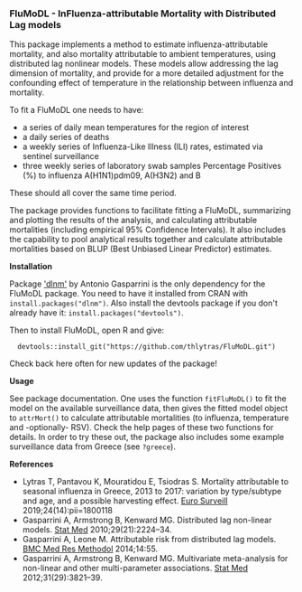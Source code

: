 ### FluMoDL - InFluenza-attributable Mortality with Distributed Lag models

This package implements a method to estimate influenza-attributable mortality, and 
also mortality attributable to ambient temperatures, using distributed lag nonlinear
models. These models allow addressing the lag dimension of mortality, and provide for
a more detailed adjustment for the confounding effect of temperature in the relationship
between influenza and mortality.

To fit a FluMoDL one needs to have:

* a series of daily mean temperatures for the region of interest
* a daily series of deaths
* a weekly series of Influenza-Like Illness (ILI) rates, estimated via sentinel surveillance
* three weekly series of laboratory swab samples Percentage Positives (%) to influenza 
A(H1N1)pdm09, A(H3N2) and B

These should all cover the same time period.

The package provides functions to facilitate fitting a FluMoDL, summarizing and plotting the
results of the analysis, and calculating attributable mortalities (including empirical 95% 
Confidence Intervals). It also includes the capability to pool analytical results together
and calculate attributable mortalities based on BLUP (Best Unbiased Linear Predictor) estimates.

**Installation**

Package ['dlnm'](https://cran.r-project.org/web/packages/dlnm/index.html) by Antonio Gasparrini 
is the only dependency for the FluMoDL package. You need to have it installed from CRAN with
`install.packages("dlnm")`. Also install the devtools package if you don't already have it:
`install.packages("devtools")`.

Then to install FluMoDL, open R and give:

      devtools::install_git("https://github.com/thlytras/FluMoDL.git")

Check back here often for new updates of the package!

**Usage**

See package documentation. One uses the function `fitFluMoDL()` to fit the model on the available
surveillance data, then gives the fitted model object to `attrMort()` to calculate attributable 
mortalities (to influenza, temperature and -optionally- RSV). Check the help pages of these two
functions for details. In order to try these out, the package also includes some example surveillance data from Greece (see `?greece`).

**References**

* Lytras T, Pantavou K, Mouratidou E, Tsiodras S. Mortality attributable to seasonal influenza in Greece, 2013 to 2017: variation by type/subtype and age, and a possible harvesting effect. 
[Euro Surveill](https://www.eurosurveillance.org/content/10.2807/1560-7917.ES.2019.24.14.1800118) 2019;24(14):pii=1800118
* Gasparrini A, Armstrong B, Kenward MG. Distributed lag non-linear models.
[Stat Med](https://onlinelibrary.wiley.com/doi/abs/10.1002/sim.3940) 2010;29(21):2224–34. 
* Gasparrini A, Leone M. Attributable risk from distributed lag models.
[BMC Med Res Methodol](https://bmcmedresmethodol.biomedcentral.com/articles/10.1186/1471-2288-14-55) 2014;14:55.
* Gasparrini A, Armstrong B, Kenward MG. Multivariate meta-analysis for non-linear and other
multi-parameter associations. [Stat Med](https://onlinelibrary.wiley.com/doi/full/10.1002/sim.5471)
2012;31(29):3821–39. 


